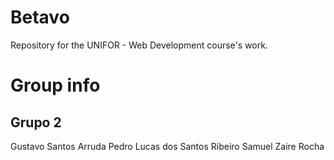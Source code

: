 # Betavo
Repository for the UNIFOR - Web Development course's work.

# Group info
## Grupo 2
Gustavo Santos Arruda
Pedro Lucas dos Santos Ribeiro
Samuel Zaire Rocha
